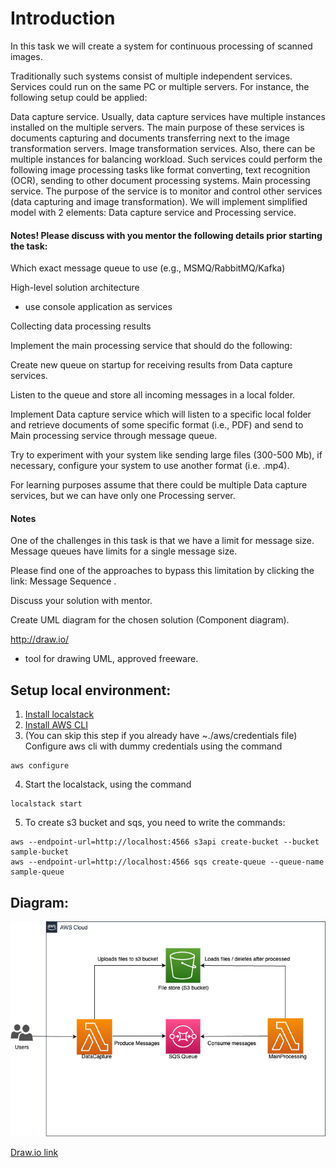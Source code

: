 # Introduction

In this task we will create a system for continuous processing of scanned images.

Traditionally such systems consist of multiple independent services. Services could run on the same PC or multiple servers. For instance, the following setup could be applied:

Data capture service. Usually, data capture services have multiple instances installed on the multiple servers. The main purpose of these services is documents capturing and documents transferring next to the image transformation servers.
Image transformation services. Also, there can be multiple instances for balancing workload. Such services could perform the following image processing tasks like format converting, text recognition (OCR), sending to other document processing systems.
Main processing service. The purpose of the service is to monitor and control other services (data capturing and image transformation).
We will implement simplified model with 2 elements: Data capture service and Processing service.

#### Notes! Please discuss with you mentor the following details prior starting the task:

Which exact message queue to use (e.g., MSMQ/RabbitMQ/Kafka)

High-level solution architecture

* use console application as services

Collecting data processing results

Implement the main processing service that should do the following:

Create new queue on startup for receiving results from Data capture services.

Listen to the queue and store  all incoming messages in a local folder.

Implement Data capture service which will listen to a specific local folder and retrieve documents of some specific format (i.e., PDF) and send to Main processing service through message queue.

Try to experiment with your system like sending large files (300-500 Mb), if necessary, configure your system to use another format (i.e. .mp4).

For learning purposes assume that there could be multiple Data capture services, but we can have only one Processing server.

#### Notes

One of the challenges in this task is that we have a limit for message size. Message queues have limits for a single message size.

Please find one of the approaches to bypass this limitation by clicking the link:
Message Sequence
.

Discuss your solution with mentor.

Create UML diagram for the chosen solution (Component diagram).

http://draw.io/
- tool for drawing UML, approved freeware.


## Setup local environment:
1. [Install localstack](https://docs.localstack.cloud/getting-started/installation/)
2. [Install AWS CLI](https://docs.aws.amazon.com/cli/latest/userguide/getting-started-install.html)
3. (You can skip this step if you already have ~./aws/credentials file) Configure aws cli with dummy credentials using the command
```
aws configure
```
4. Start the localstack, using the command
```
localstack start
```
5. To create s3 bucket and sqs, you need to write the commands:
```
aws --endpoint-url=http://localhost:4566 s3api create-bucket --bucket sample-bucket
aws --endpoint-url=http://localhost:4566 sqs create-queue --queue-name sample-queue
```

## Diagram:
![messageQueues.drawio.png](messageQueues.drawio.png)

[Draw.io link](https://drive.google.com/file/d/16FtTgVJu4HGRkAPoJtk1uxrl4DzIzpxP/view?usp=sharing)